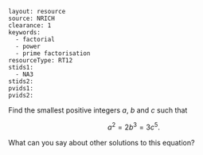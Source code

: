 ````
layout: resource
source: NRICH
clearance: 1
keywords:
  - factorial
  - power
  - prime factorisation
resourceType: RT12
stids1:
  - NA3
stids2:
pvids1:
pvids2:

````
Find the smallest positive integers $a$, $b$ and $c$ such that

$$a^2 = 2b^3 = 3c^5.$$

What can you say about other solutions to this equation?
